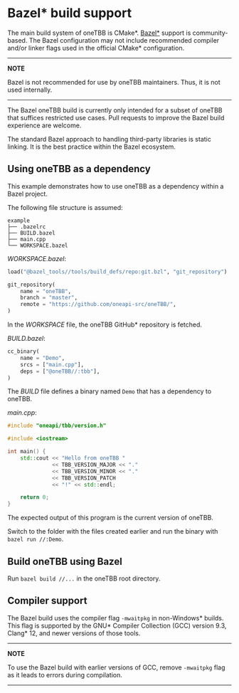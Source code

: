 # Bazel* build support

The main build system of oneTBB is CMake*.
[Bazel*](https://bazel.build/) support is community-based.
The Bazel configuration may not include recommended compiler and/or linker flags used in the official CMake* configuration.

---
**NOTE**

Bazel is not recommended for use by oneTBB maintainers. Thus, it is not used internally. 

---


The Bazel oneTBB build is currently only intended for a subset of oneTBB that suffices restricted use cases.
Pull requests to improve the Bazel build experience are welcome.

The standard Bazel approach to handling third-party libraries is static linking. It is the best practice within the Bazel ecosystem.

## Using oneTBB as a dependency

This example demonstrates how to use oneTBB as a dependency within a Bazel project.

The following file structure is assumed:

```
example
├── .bazelrc
├── BUILD.bazel
├── main.cpp
└── WORKSPACE.bazel
```

_WORKSPACE.bazel_:
```python
load("@bazel_tools//tools/build_defs/repo:git.bzl", "git_repository")

git_repository(
    name = "oneTBB",
    branch = "master",
    remote = "https://github.com/oneapi-src/oneTBB/",
)
```

In the *WORKSPACE* file, the oneTBB GitHub* repository is fetched. 

_BUILD.bazel_:

```python
cc_binary(
    name = "Demo",
    srcs = ["main.cpp"],
    deps = ["@oneTBB//:tbb"],
)
```

The *BUILD* file defines a binary named `Demo` that has a dependency to oneTBB.

_main.cpp_:

```c++
#include "oneapi/tbb/version.h"

#include <iostream>

int main() {
    std::cout << "Hello from oneTBB "
              << TBB_VERSION_MAJOR << "."
              << TBB_VERSION_MINOR << "."
              << TBB_VERSION_PATCH
              << "!" << std::endl;

    return 0;
}
```

The expected output of this program is the current version of oneTBB.

Switch to the folder with the files created earlier and run the binary with `bazel run //:Demo`.

## Build oneTBB using Bazel

Run ```bazel build //...``` in the oneTBB root directory.

## Compiler support

The Bazel build uses the compiler flag `-mwaitpkg` in non-Windows* builds.
This flag is supported by the GNU* Compiler Collection (GCC) version 9.3, Clang* 12, and newer versions of those tools.


---
**NOTE**

To use the Bazel build with earlier versions of GCC, remove `-mwaitpkg` flag as it leads to errors during compilation.

---
